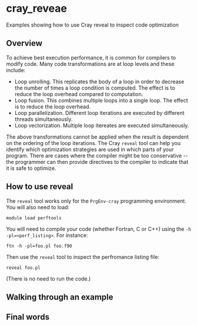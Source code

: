 # cray_reveae
Examples showing how to use Cray reveal to inspect code optimization

## Overview
To achieve best execution performance, it is common for compilers to modify code. Many code transformations are at loop levels and these include:

 * Loop unrolling. This replicates the body of a loop in order to decrease the number of times a loop condition is computed. The effect is to reduce the loop overhead compared to computation. 
 * Loop fusion. This combines multiple loops into a single loop. The effect is to reduce the loop overhead. 
 * Loop parallelization. Different loop iterations are executed by different threads simultaneously. 
 * Loop vectorization. Multiple loop itereates are executed simultaneously.

The above transformations cannot be applied when the result is dependent on the ordering of the loop iterations. The Cray ```reveal``` tool can help you identify which optimization strategies are used in which parts of your program. There are cases where the compiler might be too conservative -- the programmer can then provide directives to the compiler to indicate that it is safe to optimize.  


## How to use reveal

The ```reveal``` tool works only for the ```PrgEnv-cray``` programming environment. You will also need to load:
```
module load perftools
```

You will need to compile your code (whether Fortran, C or C++) using the ```-h -pl=<perf_listing>```. For instance:

```
ftn -h -pl=foo.pl foo.f90
```

Then use the ```reveal``` tool to inspect the perfromance listing file:
```
reveal foo.pl
```
(There is no need to run the code.)

## Walking through an example

## Final words
